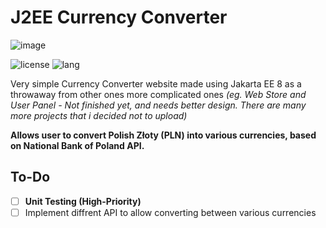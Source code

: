 # J2EE Currency Converter

![image](https://github.com/JulWas797/J2EE-Currency-Converter/assets/51297298/8a88fb6c-a173-4098-8b7a-8063b8187ce8)

![license](https://img.shields.io/github/license/julwas797/J2EE-Currency-Converter) ![lang](https://img.shields.io/github/languages/top/JulWas797/J2EE-Currency-Converter)

Very simple Currency Converter website made using Jakarta EE 8 as a throwaway from other ones more complicated ones *(eg. Web Store and User Panel - Not finished yet, and needs better design. There are many more projects that i decided not to upload)*

**Allows user to convert Polish Złoty (PLN) into various currencies, based on National Bank of Poland API.**

## To-Do
- [ ] **Unit Testing (High-Priority)**
- [ ] Implement diffrent API to allow converting between various currencies
